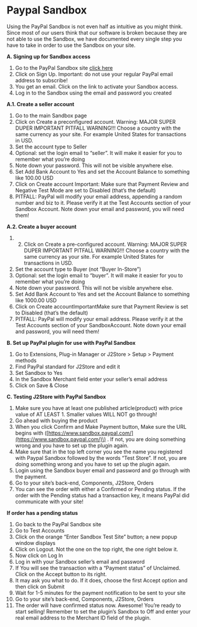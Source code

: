 # Paypal Sandbox

Using the PayPal Sandbox is not even half as intuitive as you might think. Since most of our users think that our software is broken because they are not able to use the Sandbox, we have documented every single step you have to take in order to use the Sandbox on your site.

**A. Signing up for Sandbox access**

1. Go to the PayPal Sandbox site [click here](https://www.sandbox.paypal.com/)
2. Click on Sign Up. Important: do not use your regular PayPal email address to subscribe!
3. You get an email. Click on the link to activate your Sandbox access.
4. Log in to the Sandbox using the email and password you created

**A.1. Create a seller account**

1. Go to the main Sandbox page 
2. Click on Create a preconfigured account. Warning: MAJOR SUPER DUPER IMPORTANT PITFALL WARNING!!! Choose a country with the same currency as your site. For example United States for transactions in USD.
3. Set the account type to Seller
4. Optional: set the login email to “seller”. It will make it easier for you to remember what you’re doing
5. Note down your password. This will not be visible anywhere else.
6. Set Add Bank Account to Yes and set the Account Balance to something like 100.00 USD
7. Click on Create account Important: Make sure that Payment Review and Negative Test Mode are set to Disabled \(that’s the default\)
8. PITFALL: PayPal will modify your email address, appending a random number and biz to it. Please verify it at the Test Accounts section of your Sandbox Account. Note down your email and password, you will need them!

**A.2. Create a buyer account**

1. 2. Click on Create a pre-configured account. Warning: MAJOR SUPER DUPER IMPORTANT PITFALL WARNING!!! Choose a country with the same currency as your site. For example United States for transactions in USD.
3. Set the account type to Buyer \(not “Buyer In-Store”\)
4. Optional: set the login email to “buyer”. It will make it easier for you to remember what you’re doing
5. Note down your password. This will not be visible anywhere else.
6. Set Add Bank Account to Yes and set the Account Balance to something like 1000.00 USD
7. Click on Create accountImportantMake sure that Payment Review is set to Disabled \(that’s the default\)
8. PITFALL: PayPal will modify your email address. Please verify it at the Test Accounts section of your SandboxAccount. Note down your email and password, you will need them!

**B. Set up PayPal plugin for use with PayPal Sandbox**

1. Go to Extensions, Plug-in Manager or J2Store &gt; Setup &gt; Payment methods
2. Find PayPal standard for J2Store and edit it
3. Set Sandbox to Yes
4. In the Sandbox Merchant field enter your seller’s email address
5. Click on Save & Close

**C. Testing J2Store with PayPal Sandbox**

1. Make sure you have at least one published article\(product\) with price value of AT LEAST 1. Smaller values WILL NOT go through!
2. Go ahead with buying the product
3. When you click Confirm and Make Payment button, Make sure the URL begins with \([https://www.sandbox.paypal.com/](https://www.sandbox.paypal.com/)\) . If not, you are doing something wrong and you have to set up the plugin again.
4. Make sure that in the top left corner you see the name you registered with Paypal Sandbox followed by the words “Test Store”. If not, you are doing something wrong and you have to set up the plugin again.
5. Login using the Sandbox buyer email and password and go through with the payment.
6. Go to your site’s back-end, Components, J2Store, Orders
7. You can see the order with either a Confirmed or Pending status. If the order with the Pending status had a transaction key, it means PayPal did communicate with your site!

**If order has a pending status**

1. Go back to the PayPal Sandbox site
2. Go to Test Accounts
3. Click on the orange “Enter Sandbox Test Site” button; a new popup window displays
4. Click on Logout. Not the one on the top right, the one right below it.
5. Now click on Log In
6. Log in with your Sandbox seller’s email and password
7. If You will see the transaction with a “Payment status” of Unclaimed. Click on the Accept button to its right.
8. It may ask you what to do. If it does, choose the first Accept option and then click on Submit
9. Wait for 1-5 minutes for the payment notification to be sent to your site
10. Go to your site’s back-end, Components, J2Store, Orders
11. The order will have confirmed status now. Awesome! You’re ready to start selling! Remember to set the plugin’s Sandbox to Off and enter your real email address to the Merchant ID field of the plugin.

